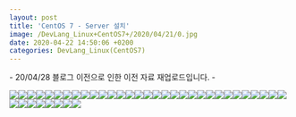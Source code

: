 ```yaml
---
layout: post
title: 'CentOS 7 - Server 설치'
image: /DevLang_Linux+CentOS7+/2020/04/21/0.jpg
date: 2020-04-22 14:50:06 +0200
categories: DevLang_Linux(CentOS7)
---
```



\- 20/04/28 블로그 이전으로 인한 이전 자료 재업로드입니다. -





![][link0]![][link1]![][link2]![][link3]![][link4]![][link5]![][link6]![][link7]![][link8]![][link9]![][link10]![][link11]![][link12]![][link13]![][link14]![][link15]![][link16]![][link17]![][link18]![][link19]![][link20]![][link21]![][link22]![][link23]![][link24]![][link25]![][link26]![][link27]![][link28]![][link29]![][link30]![][link31]![][link32]![][link33]![][link34]![][link35]![][link36]![][link37]![][link38]












[link0]:{{site.baseurl}}/images/DevLang_Linux+CentOS7+/2020/04/21/0.jpg
[link1]:{{site.baseurl}}/images/DevLang_Linux+CentOS7+/2020/04/21/1.jpg
[link2]:{{site.baseurl}}/images/DevLang_Linux+CentOS7+/2020/04/21/2.jpg
[link3]:{{site.baseurl}}/images/DevLang_Linux+CentOS7+/2020/04/21/3.jpg
[link4]:{{site.baseurl}}/images/DevLang_Linux+CentOS7+/2020/04/21/4.jpg
[link5]:{{site.baseurl}}/images/DevLang_Linux+CentOS7+/2020/04/21/5.jpg
[link6]:{{site.baseurl}}/images/DevLang_Linux+CentOS7+/2020/04/21/6.jpg
[link7]:{{site.baseurl}}/images/DevLang_Linux+CentOS7+/2020/04/21/7.jpg
[link8]:{{site.baseurl}}/images/DevLang_Linux+CentOS7+/2020/04/21/8.jpg
[link9]:{{site.baseurl}}/images/DevLang_Linux+CentOS7+/2020/04/21/9.jpg
[link10]:{{site.baseurl}}/images/DevLang_Linux+CentOS7+/2020/04/21/10.jpg
[link11]:{{site.baseurl}}/images/DevLang_Linux+CentOS7+/2020/04/21/11.jpg
[link12]:{{site.baseurl}}/images/DevLang_Linux+CentOS7+/2020/04/21/12.jpg
[link13]:{{site.baseurl}}/images/DevLang_Linux+CentOS7+/2020/04/21/13.jpg
[link14]:{{site.baseurl}}/images/DevLang_Linux+CentOS7+/2020/04/21/14.jpg
[link15]:{{site.baseurl}}/images/DevLang_Linux+CentOS7+/2020/04/21/15.jpg
[link16]:{{site.baseurl}}/images/DevLang_Linux+CentOS7+/2020/04/21/16.jpg
[link17]:{{site.baseurl}}/images/DevLang_Linux+CentOS7+/2020/04/21/17.jpg
[link18]:{{site.baseurl}}/images/DevLang_Linux+CentOS7+/2020/04/21/18.jpg
[link19]:{{site.baseurl}}/images/DevLang_Linux+CentOS7+/2020/04/21/19.jpg
[link20]:{{site.baseurl}}/images/DevLang_Linux+CentOS7+/2020/04/21/20.jpg
[link21]:{{site.baseurl}}/images/DevLang_Linux+CentOS7+/2020/04/21/21.jpg
[link22]:{{site.baseurl}}/images/DevLang_Linux+CentOS7+/2020/04/21/22.jpg
[link23]:{{site.baseurl}}/images/DevLang_Linux+CentOS7+/2020/04/21/23.jpg
[link24]:{{site.baseurl}}/images/DevLang_Linux+CentOS7+/2020/04/21/24.jpg
[link25]:{{site.baseurl}}/images/DevLang_Linux+CentOS7+/2020/04/21/25.jpg
[link26]:{{site.baseurl}}/images/DevLang_Linux+CentOS7+/2020/04/21/26.jpg
[link27]:{{site.baseurl}}/images/DevLang_Linux+CentOS7+/2020/04/21/27.jpg
[link28]:{{site.baseurl}}/images/DevLang_Linux+CentOS7+/2020/04/21/28.jpg
[link29]:{{site.baseurl}}/images/DevLang_Linux+CentOS7+/2020/04/21/29.jpg
[link30]:{{site.baseurl}}/images/DevLang_Linux+CentOS7+/2020/04/21/30.jpg
[link31]:{{site.baseurl}}/images/DevLang_Linux+CentOS7+/2020/04/21/31.jpg
[link32]:{{site.baseurl}}/images/DevLang_Linux+CentOS7+/2020/04/21/32.jpg
[link33]:{{site.baseurl}}/images/DevLang_Linux+CentOS7+/2020/04/21/33.jpg
[link34]:{{site.baseurl}}/images/DevLang_Linux+CentOS7+/2020/04/21/34.jpg
[link35]:{{site.baseurl}}/images/DevLang_Linux+CentOS7+/2020/04/21/35.jpg
[link36]:{{site.baseurl}}/images/DevLang_Linux+CentOS7+/2020/04/21/36.jpg
[link37]:{{site.baseurl}}/images/DevLang_Linux+CentOS7+/2020/04/21/37.jpg
[link38]:{{site.baseurl}}/images/DevLang_Linux+CentOS7+/2020/04/21/38.jpg
